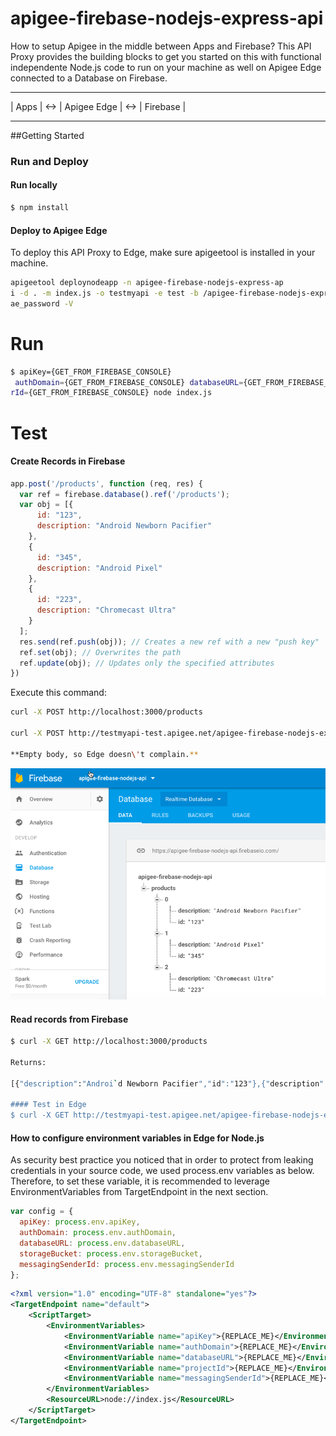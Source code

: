 apigee-firebase-nodejs-express-api
==================================
How to setup Apigee in the middle between Apps and Firebase? This API Proxy provides the building blocks to get you started on this with functional independente Node.js code to run on your machine as well on Apigee Edge connected to a Database on Firebase.

--------        --------------        --------------  
| Apps |  <->   | Apigee Edge |  <->  |  Firebase  |
--------        --------------        --------------

##Getting Started

### Run and Deploy

#### Run locally
```bash
$ npm install
```

#### Deploy to Apigee Edge

To deploy this API Proxy to Edge, make sure apigeetool is installed in your machine.
```bash
apigeetool deploynodeapp -n apigee-firebase-nodejs-express-ap
i -d . -m index.js -o testmyapi -e test -b /apigee-firebase-nodejs-express-api -u $ae_username -p $
ae_password -V
```

Run
===
```bash
$ apiKey={GET_FROM_FIREBASE_CONSOLE}
 authDomain={GET_FROM_FIREBASE_CONSOLE} databaseURL={GET_FROM_FIREBASE_CONSOLE} projectId={GET_FROM_FIREBASE_CONSOLE} messagingSende
rId={GET_FROM_FIREBASE_CONSOLE} node index.js
```
Test
====

#### Create Records in Firebase

```javascript
app.post('/products', function (req, res) {
  var ref = firebase.database().ref('/products');
  var obj = [{
      id: "123",
      description: "Android Newborn Pacifier"
    },
    {
      id: "345",
      description: "Android Pixel"
    },
    {
      id: "223",
      description: "Chromecast Ultra"
    }
  ];
  res.send(ref.push(obj)); // Creates a new ref with a new "push key"
  ref.set(obj); // Overwrites the path
  ref.update(obj); // Updates only the specified attributes
})
```

Execute this command:
```bash
curl -X POST http://localhost:3000/products

curl -X POST http://testmyapi-test.apigee.net/apigee-firebase-nodejs-express-api/products -d ''

**Empty body, so Edge doesn\'t complain.**

```
![alt text](./images/create_arrays_in_firebase.png "create array in firebase")

#### Read records from Firebase

```bash
$ curl -X GET http://localhost:3000/products

Returns:

[{"description":"Androi`d Newborn Pacifier","id":"123"},{"description":"Android Pixel","id":"345"},{"description":"Chromecast Ultra","id":"223"}]

#### Test in Edge
$ curl -X GET http://testmyapi-test.apigee.net/apigee-firebase-nodejs-express-api/products
```

#### How to configure environment variables in Edge for Node.js
As security best practice you noticed that in order to protect from leaking credentials in your source code, we used process.env variables as below. Therefore, to set these variable, it is recommended to leverage EnvironmentVariables from TargetEndpoint in the next section.

```javascript
var config = {
  apiKey: process.env.apiKey,
  authDomain: process.env.authDomain,
  databaseURL: process.env.databaseURL,
  storageBucket: process.env.storageBucket,
  messagingSenderId: process.env.messagingSenderId
};
```

```xml
<?xml version="1.0" encoding="UTF-8" standalone="yes"?>
<TargetEndpoint name="default">
    <ScriptTarget>
        <EnvironmentVariables>
            <EnvironmentVariable name="apiKey">{REPLACE_ME}</EnvironmentVariable>
            <EnvironmentVariable name="authDomain">{REPLACE_ME}</EnvironmentVariable>
            <EnvironmentVariable name="databaseURL">{REPLACE_ME}</EnvironmentVariable>
            <EnvironmentVariable name="projectId">{REPLACE_ME}</EnvironmentVariable>
            <EnvironmentVariable name="messagingSenderId">{REPLACE_ME}</EnvironmentVariable>
        </EnvironmentVariables>
        <ResourceURL>node://index.js</ResourceURL>
    </ScriptTarget>
</TargetEndpoint>
```